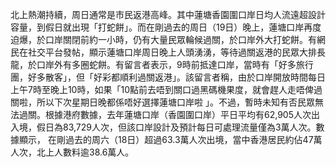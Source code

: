 北上熱潮持續，周日通常是市民返港高峰。其中蓮塘香園圍口岸日均人流遠超設計容量，到假日就出現「打蛇餅」。而在剛過去的周日（19日）晚上，蓮塘口岸再度迫爆，於口岸關閉前約一小時，仍有大量民眾輪候過關，於口岸外大打蛇餅。有網民在社交平台發帖，顯示蓮塘口岸周日晚上人頭湧湧，等待過關返港的民眾大排長龍，於口岸外有多圈蛇餅。有留言者表示，9時前抵達口岸，當時有「好多旅行團，好多散客」，但「好彩都順利過關返港」。該留言者稱，由於口岸開放時間每日上午7時至晚上10時，如果「10點前去唔到關口過黑碼機果度，就會趕人走唔俾過關啦，所以下次星期日晚都係唔好選擇蓮塘口岸啦 」。不過，暫時未知有否民眾無法過關。根據港府數據，去年蓮塘口岸（香園圍口岸）平日平均有62,905人次出入境，假日為83,729人次，但該口岸設計及預計每日可處理流量僅為3萬人次。數據顯示， 在剛過去的周六（18日）超過63.3萬人次出境，當中香港居民約佔47萬人次，北上人數料逾38.6萬人。